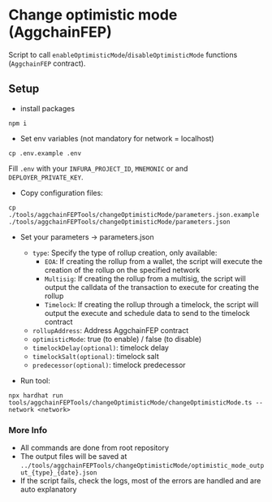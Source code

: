 # Change optimistic mode (AggchainFEP)
Script to call `enableOptimisticMode`/`disableOptimisticMode` functions (`AggchainFEP` contract).

## Setup
- install packages
```
npm i
```

- Set env variables (not mandatory for network = localhost)
````
cp .env.example .env
````

Fill `.env` with your `INFURA_PROJECT_ID`, `MNEMONIC` or and `DEPLOYER_PRIVATE_KEY`.

-   Copy configuration files:
```
cp ./tools/aggchainFEPTools/changeOptimisticMode/parameters.json.example ./tools/aggchainFEPTools/changeOptimisticMode/parameters.json
```

-  Set your parameters -> parameters.json
    - `type`: Specify the type of rollup creation, only available:
        - `EOA`: If creating the rollup from a wallet, the script will execute the creation of the rollup on the specified network
        - `Multisig`: If creating the rollup from a multisig, the script will output the calldata of the transaction to execute for creating the rollup
        - `Timelock`: If creating the rollup through a timelock, the script will output the execute and schedule data to send to the timelock contract
    - `rollupAddress`: Address AggchainFEP contract
    - `optimisticMode`: true (to enable) / false (to disable)
    - `timelockDelay(optional)`: timelock delay
    - `timelockSalt(optional)`: timelock salt
    - `predecessor(optional)`: timelock predecessor

-  Run tool:
```
npx hardhat run tools/aggchainFEPTools/changeOptimisticMode/changeOptimisticMode.ts --network <network>
```

### More Info
- All commands are done from root repository
- The output files will be saved at `../tools/aggchainFEPTools/changeOptimisticMode/optimistic_mode_output_{type}_{date}.json`
- If the script fails, check the logs, most of the errors are handled and are auto explanatory